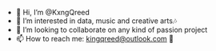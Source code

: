 - 👋 Hi, I’m @KxngQreed
- 👀 I’m interested in data, music and creative arts🎶 
- 💞️ I’m looking to collaborate on any kind of passion project
- 📫 How to reach me: kingqreed@outlook.com 📧

<!---
KxngQreed/KxngQreed is a ✨ special ✨ repository because its `README.md` (this file) appears on your GitHub profile.
You can click the Preview link to take a look at your changes.
--->
